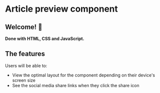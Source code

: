 # Article preview component

## Welcome! 👋

**Done with HTML, CSS and JavaScript.**

## The features

Users will be able to:

- View the optimal layout for the component depending on their device's screen size
- See the social media share links when they click the share icon
